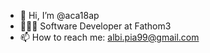 - 👋 Hi, I’m @aca18ap
- 👷🏽‍♂️ Software Developer at Fathom3
- 📫 How to reach me: albi.pia99@gmail.com

<!---
aca18ap/aca18ap is a ✨ special ✨ repository because its `README.md` (this file) appears on your GitHub profile.
You can click the Preview link to take a look at your changes.
--->
